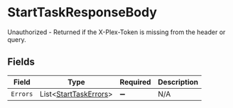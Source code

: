 # StartTaskResponseBody

Unauthorized - Returned if the X-Plex-Token is missing from the header or query.


## Fields

| Field                                                             | Type                                                              | Required                                                          | Description                                                       |
| ----------------------------------------------------------------- | ----------------------------------------------------------------- | ----------------------------------------------------------------- | ----------------------------------------------------------------- |
| `Errors`                                                          | List<[StartTaskErrors](../../Models/Requests/StartTaskErrors.md)> | :heavy_minus_sign:                                                | N/A                                                               |
